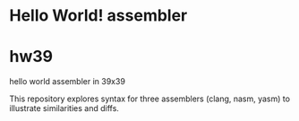 Hello World! assembler
======================
# hw39
hello world assembler in 39x39

This repository explores syntax for
three assemblers (clang, nasm, yasm)
to illustrate similarities and diffs.
